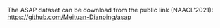 The ASAP dataset can be download from the public link (NAACL'2021): https://github.com/Meituan-Dianping/asap
